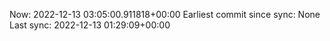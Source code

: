 Now: 2022-12-13 03:05:00.911818+00:00 Earliest commit since sync: None Last sync: 2022-12-13 01:29:09+00:00
